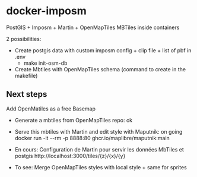 
# docker-imposm

PostGIS + Imposm + Martin + OpenMapTiles MBTiles inside containers

2 possibilities:
- Create postgis data with custom imposm config + clip file + list of pbf in .env
	- make init-osm-db
- Create Mbtiles with OpenMapTiles schema (command to create in the makefile)

  
Next steps
-

Add OpenMatiles as a free Basemap

- Generate a mbtiles from OpenMapTiles repo: ok

- Serve this mbtiles with Martin and edit style with Maputnik: on going
docker run -it --rm -p 8888:80 ghcr.io/maplibre/maputnik:main

- En cours: Configuration de Martin pour servir les données MbTiles et postgis
http://localhost:3000/tiles/{z}/{x}/{y}

- To see: Merge OpenMapTiles styles with local style + same for sprites

